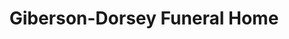 ---
title: "Giberson-Dorsey Funeral Home"
url: /fort-fairfield/giberson-dorsey-funeral-home/
shop: funeral directors
---